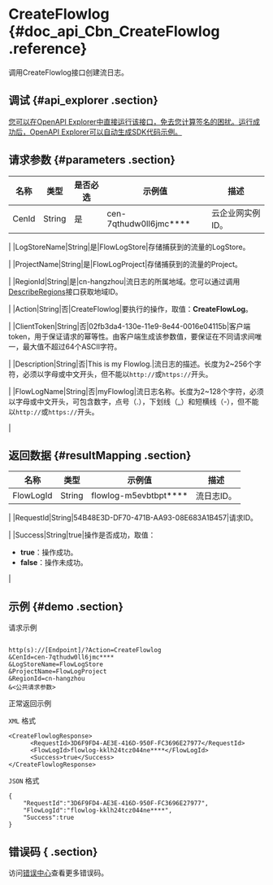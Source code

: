 # CreateFlowlog {#doc_api_Cbn_CreateFlowlog .reference}

调用CreateFlowlog接口创建流日志。

## 调试 {#api_explorer .section}

[您可以在OpenAPI Explorer中直接运行该接口，免去您计算签名的困扰。运行成功后，OpenAPI Explorer可以自动生成SDK代码示例。](https://api.aliyun.com/#product=Cbn&api=CreateFlowlog&type=RPC&version=2017-09-12)

## 请求参数 {#parameters .section}

|名称|类型|是否必选|示例值|描述|
|--|--|----|---|--|
|CenId|String|是|cen-7qthudw0ll6jmc\*\*\*\*|云企业网实例ID。

 |
|LogStoreName|String|是|FlowLogStore|存储捕获到的流量的LogStore。

 |
|ProjectName|String|是|FlowLogProject|存储捕获到的流量的Project。

 |
|RegionId|String|是|cn-hangzhou|流日志的所属地域。您可以通过调用[DescribeRegions](~~36063~~)接口获取地域ID。

 |
|Action|String|否|CreateFlowlog|要执行的操作，取值：**CreateFlowLog**。

 |
|ClientToken|String|否|02fb3da4-130e-11e9-8e44-0016e04115b|客户端token，用于保证请求的幂等性。由客户端生成该参数值，要保证在不同请求间唯一，最大值不超过64个ASCII字符。

 |
|Description|String|否|This is my Flowlog.|流日志的描述。长度为2~256个字符，必须以字母或中文开头，但不能以`http://`或`https://`开头。

 |
|FlowLogName|String|否|myFlowlog|流日志名称。长度为2~128个字符，必须以字母或中文开头，可包含数字，点号（.），下划线（\_）和短横线（-），但不能以`http://`或`https://`开头。

 |

## 返回数据 {#resultMapping .section}

|名称|类型|示例值|描述|
|--|--|---|--|
|FlowLogId|String|flowlog-m5evbtbpt\*\*\*\*|流日志ID。

 |
|RequestId|String|54B48E3D-DF70-471B-AA93-08E683A1B457|请求ID。

 |
|Success|String|true|操作是否成功，取值：

 -   **true**：操作成功。
-   **false**：操作未成功。

 |

## 示例 {#demo .section}

请求示例

``` {#request_demo}

http(s)://[Endpoint]/?Action=CreateFlowlog
&CenId=cen-7qthudw0ll6jmc****
&LogStoreName=FlowLogStore
&ProjectName=FlowLogProject
&RegionId=cn-hangzhou
&<公共请求参数>

```

正常返回示例

`XML` 格式

``` {#xml_return_success_demo}
<CreateFlowlogResponse>
   	  <RequestId>3D6F9FD4-AE3E-416D-950F-FC3696E27977</RequestId>
	  <FlowLogId>flowlog-kklh24tcz044ne****</FlowLogId>
	  <Success>true</Success>
</CreateFlowlogResponse>
```

`JSON` 格式

``` {#json_return_success_demo}
{
	"RequestId":"3D6F9FD4-AE3E-416D-950F-FC3696E27977",
	"FlowLogId":"flowlog-kklh24tcz044ne****",
	"Success":true
}
```

## 错误码 { .section}

访问[错误中心](https://error-center.aliyun.com/status/product/Cbn)查看更多错误码。

